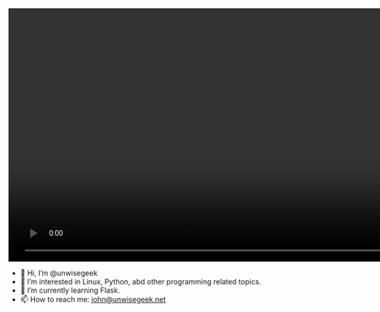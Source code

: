 <video width="1500" height="500" autoplay loop muted playsinline>
	<source src="https://raw.githubusercontent.com/unwisegeek/unwisegeek/wip/header.mp4" type="video/mp4">
	<img src="https://raw.githubusercontent.com/unwisegeek/unwisegeek/wip/header-opt.gif" height="500" width="1500" alt="John Madon. Software Developer. Linux Geek">
</video>

- 👋 Hi, I’m @unwisegeek
- 👀 I’m interested in Linux, Python, abd other programming related topics.
- 🌱 I’m currently learning Flask.
- 📫 How to reach me: john@unwisegeek.net 

<!---
unwisegeek/unwisegeek is a ✨ special ✨ repository because its `README.md` (this file) appears on your GitHub profile.
You can click the Preview link to take a look at your changes.
--->
